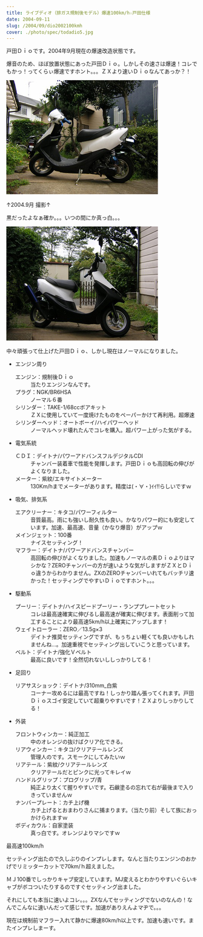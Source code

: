 ```yaml
---
title: ライブディオ（排ガス規制後モデル）爆速100km/h☆戸田仕様
date: 2004-09-11
slug: /2004/09/dio2002100kmh
cover: ./photo/spec/todadio5.jpg
---
```



<p class="sentence">戸田Ｄｉｏです。2004年9月現在の爆速改造状態です。</p>
<p class="sentence spacing10">爆音のため、ほぼ放置状態にあった戸田Ｄｉｏ。しかしその速さは爆速！コレでもかっ！ってくらぃ爆速ですホント。。。ＺＸより速いＤｉｏなんてあっか？！</p>
<div class="center spacing"><img class="img-fluid" src="./photo/spec/todadio5.jpg" alt=""></div>
<p class="sentence">↑2004.9月 撮影↑</p>
<p class="sentence spacing10">黒だったよなぁ確か。。。いつの間にか真っ白。。。</p>
<div class="center spacing"><img class="img-fluid" src="./photo/spec/todadio6.jpg" alt=""></div>
<p class="sentence spacing10">中々頑張って仕上げた戸田Ｄｉｏ、しかし現在はノーマルになりました。</p>

<ul>
<li class="large">エンジン周り
	<dl class="descriptions">
	<dt>エンジン：規制後Ｄｉｏ</dt>
	<dd>当たりエンジンなんです。</dd>
	<dt>プラグ：NGK/BR6HSA</dt>
	<dd>ノーマル６番</dd>
	<dt>シリンダー：TAKE-1/68ccボアキット</dt>
	<dd>ＺＸに使用していて一度焼けたものをペーパーかけて再利用。超爆速</dd>
	<dt>シリンダーヘッド：オートボーイ/ハイパワーヘッド</dt>
	<dd>ノーマルヘッド壊れたんでコレを購入。超パワー上がった気がする。</dd>
	</dl>
</li>
<li class="large">電気系統
	<dl class="descriptions">
	<dt>ＣＤＩ：デイトナ/パワーアドバンスフルデジタルCDI</dt>
	<dd>チャンバー装着車で性能を発揮します。戸田Ｄｉｏも高回転の伸びがよくなりました。</dd>
	<dt>メーター：紫紋/エキサイトメーター</dt>
	<dd>130Km/hまでメーターがあります。精度は(・∀・)ｲｲ!!らしいですｗ</dd>
	</dl>
</li>
<li class="large">吸気、排気系
	<dl class="descriptions">
	<dt>エアクリーナー：キタコ/パワーフィルター</dt>
	<dd>音質最高。雨にも強いし耐久性も良い。かなりパワー的にも安定しています。加速、最高速、音量（かなり爆音）がアップｗ</dd>
	<dt>メインジェット：100番</dt>
	<dd>ナイスセッティング！</dd>
	<dt>マフラー：デイトナ/パワーアドバンスチャンバー</dt>
	<dd>高回転の伸びがよくなりました。加速もノーマルの素Ｄｉｏよりはマシかな？ZEROチャンバーの方が速いような気がしますがＺＸとＤｉｏ違うからわかりません。ZXのZEROチャンバーいれてもバッチリ速かった！セッティングでやすいＤｉｏですホント。。。</dd>
	</dl>
</li>
<li class="large">駆動系
	<dl class="descriptions">
	<dt>プーリー：デイトナ/ハイスピードプーリー・ランププレートセット</dt>
	<dd class="spacing10">コレは最高速確実に伸びるし最高速が確実に伸びます。表面削って加工することにより最高速5km/h以上確実にアップします！</dd>
	<dt>ウェイトローラー：ZERO／13.5g×3</dt>
	<dd class="spacing10">デイトナ推奨セッティングですが、もぅちょい軽くても良いかもしれませんね...。加速重視でセッティング出していこうと思っています。</dd>
	<dt>ベルト：デイトナ/強化Ｖベルト</dt>
	<dd class="spacing10">最高に良いです！全然切れないししっかりしてる！</dd>
	</dl>
</li>
<li class="large">足回り
	<dl class="descriptions">
	<dt>リアサスショック：デイトナ/310mm_白紫</dt>
	<dd class="spacing10">コーナー攻めるには最高ですね！しっかり踏ん張ってくれます。戸田Ｄｉｏスゴイ安定していて超乗りやすいです！ＺＸよりしっかりしてる！</dd>
	</dl>
</li>
<li class="large">外装
	<dl class="descriptions">
	<dt>フロントウィンカー：純正加工</dt>
	<dd class="spacing10">中のオレンジの抜けばクリア化できる。</dd>
	<dt>リアウィンカー：キタコ/クリアテールレンズ</dt>
	<dd class="spacing10">管理人のです。スモークにしてみたいｗ</dd>
	<dt>リアテール：紫紋/クリアテールレンズ</dt>
	<dd class="spacing10">クリアテールだとピンクに光ってキレイｗ</dd>
	<dt>ハンドルグリップ：プログリップ/青</dt>
	<dd class="spacing10">純正より太くて握りやすいです。石鹸塗るの忘れて右が最後まで入りきっていませんｗ</dd>
	<dt>ナンバープレート：カチ上げ機</dt>
	<dd class="spacing10">カチ上げるとおまわりさんに捕まります。（当たり前）そして族におっかけられますｗ</dd>
	<dt>ボディカウル：自家塗装</dt>
	<dd class="spacing10">真っ白です。オレンジよりマシですｗ</dd>
	</dl>
</li>
</ul>

<p class="sentence">最高速100km/h</p>
<p class="sentence">セッティング出たので久しぶりのインプレします。なんと当たりエンジンのおかげでリミッターカットで70km/ｈ超えました。</p>
<p class="sentence">ＭＪ100番でしっかりキャブ安定しています。MJ変えるとわかりやすいぐらいキャブがボコついたりするのですぐセッティング出ました。</p>
<p class="sentence">それにしても本当に速いよコレ。。。ZXなんてセッティングでないのなんの！なんでこんなに速いんだって感じです。加速がありえんよマヂで。。。</p>
<p class="sentence">現在は規制前マフラー入れて静かに爆速80km/h以上です。加速も速いです。またインプレしまーす。</p>
